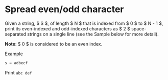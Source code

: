 # Spread even/odd character

Given a string, $ S $, of length $ N $ that is indexed from $ 0 $ to $ N - 1 $, print its even-indexed and odd-indexed characters as $ 2 $ space-separated strings on a single line (see the Sample below for more detail).

**Note**: $ 0 $ is considered to be an even index.

Example

```javascript
s = adbecf
```

Print `abc def`

